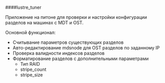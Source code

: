 ####lustre_tuner

Приложение на питоне для проверки и настройки конфигурации разделов на машинах с MDT и OST.

Основной функционал:
 * Считывание параметров существующих разделов
 * Авто-редактирование mdsnode для OST разделов по заданному IP
 * Проверка валидности индексов разделов
 * Форматирование разделов с дополнительными параметрами
 	* Тип RAID
 	* stripe_count
 	* stripe_size
